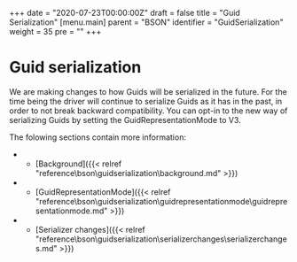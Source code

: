 +++
date = "2020-07-23T00:00:00Z"
draft = false
title = "Guid Serialization"
[menu.main]
  parent = "BSON"
  identifier = "GuidSerialization"
  weight = 35
  pre = "<i class='fa'></i>"
+++

# Guid serialization

We are making changes to how Guids will be serialized in the future. For the time being the driver will
continue to serialize Guids as it has in the past, in order to not break backward compatibility. You
can opt-in to the new way of serializing Guids by setting the GuidRepresentationMode to V3.

The folowing sections contain more information:

* - [Background]({{< relref "reference\bson\guidserialization\background.md" >}})
* - [GuidRepresentationMode]({{< relref "reference\bson\guidserialization\guidrepresentationmode\guidrepresentationmode.md" >}})
* - [Serializer changes]({{< relref "reference\bson\guidserialization\serializerchanges\serializerchanges.md" >}})
